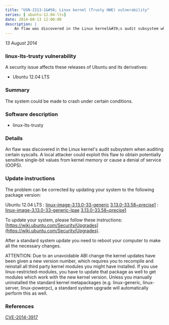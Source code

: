 ```yaml
---
title: "USN-2313-1&#58; Linux kernel (Trusty HWE) vulnerability"
series: [ ubuntu-12.04-lts]
date: 2014-08-13 12:00:00
description: |
    An flaw was discovered in the Linux kernel&#39;s audit subsystem when auditing certain syscalls. A local attacker could exploit this flaw to obtain potentially sensitive single-bit values from kernel memory or cause a denial of service (OOPS). 
--- 
```

 
 

*13 August 2014*

### linux-lts-trusty vulnerability

A security issue affects these releases of Ubuntu and its derivatives:

* Ubuntu 12.04 LTS

### Summary

The system could be made to crash under certain conditions. 

### Software description

* linux-lts-trusty 

### Details

An flaw was discovered in the Linux kernel&#39;s audit subsystem when auditing certain syscalls. A local attacker could exploit this flaw to obtain potentially sensitive single-bit values from kernel memory or cause a denial of service (OOPS). 

### Update instructions

The problem can be corrected by updating your system to the following package version:

Ubuntu 12.04 LTS
 : [linux-image-3.13.0-33-generic](https://launchpad.net/ubuntu/+source/linux-lts-trusty) <span> [3.13.0-33.58~precise1](https://launchpad.net/ubuntu/+source/linux-lts-trusty/3.13.0-33.58~precise1) </span> 
 : [linux-image-3.13.0-33-generic-lpae](https://launchpad.net/ubuntu/+source/linux-lts-trusty) <span> [3.13.0-33.58~precise1](https://launchpad.net/ubuntu/+source/linux-lts-trusty/3.13.0-33.58~precise1) </span> 

To update your system, please follow these instructions: [https://wiki.ubuntu.com/Security/Upgrades](https://wiki.ubuntu.com/Security/Upgrades).

After a standard system update you need to reboot your computer to make all the necessary changes.

ATTENTION: Due to an unavoidable ABI change the kernel updates have been given a new version number, which requires you to recompile and reinstall all third party kernel modules you might have installed. If you use linux-restricted-modules, you have to update that package as well to get modules which work with the new kernel version. Unless you manually uninstalled the standard kernel metapackages (e.g. linux-generic, linux-server, linux-powerpc), a standard system upgrade will automatically perform this as well. 

### References

 
 [CVE-2014-3917](http://people.ubuntu.com/~ubuntu-security/cve/CVE-2014-3917)
 

